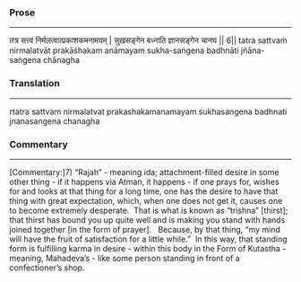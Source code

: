 ### Prose 
 --- 
तत्र सत्त्वं निर्मलत्वात्प्रकाशकमनामयम् |
सुखसङ्गेन बध्नाति ज्ञानसङ्गेन चानघ || 6||
tatra sattvaṁ nirmalatvāt prakāśhakam anāmayam
sukha-saṅgena badhnāti jñāna-saṅgena chānagha

### Translation 
 --- 
rtatra sattvam nirmalatvat prakashakamanamayam sukhasangena badhnati jnanasangena chanagha

### Commentary 
 --- 
[Commentary:]7) “Rajah” - meaning ida; attachment-filled desire in some other thing - if it happens via Atman, it happens - if one prays for, wishes for and looks at that thing for a long time, one has the desire to have that thing with great expectation, which, when one does not get it, causes one to become extremely desperate.  That is what is known as “trishna” [thirst]; that thirst has bound you up quite well and is making you stand with hands joined together [in the form of prayer].   Because, by that thing, “my mind will have the fruit of satisfaction for a little while.”  In this way, that standing form is fulfilling karma in desire - within this body in the Form of Kutastha - meaning, Mahadeva’s - like some person standing in front of a confectioner’s shop.